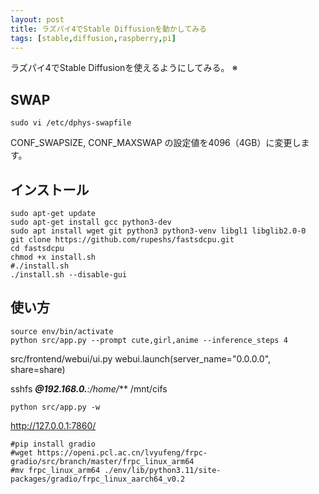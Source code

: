 ```yaml
---
layout: post
title: ラズパイ4でStable Diffusionを動かしてみる
tags: [stable,diffusion,raspberry,pi]
---
```


ラズパイ4でStable Diffusionを使えるようにしてみる。
※

## SWAP

```
sudo vi /etc/dphys-swapfile
```

CONF_SWAPSIZE, CONF_MAXSWAP の設定値を4096（4GB）に変更します。

## インストール

```
sudo apt-get update
sudo apt-get install gcc python3-dev
sudo apt install wget git python3 python3-venv libgl1 libglib2.0-0
git clone https://github.com/rupeshs/fastsdcpu.git
cd fastsdcpu
chmod +x install.sh
#./install.sh
./install.sh --disable-gui
```

## 使い方

```
source env/bin/activate
python src/app.py --prompt cute,girl,anime --inference_steps 4
```

src/frontend/webui/ui.py
webui.launch(server_name="0.0.0.0", share=share)

sshfs ***@192.168.0.**:/home/*** /mnt/cifs

```
python src/app.py -w
```

http://127.0.0.1:7860/


```
#pip install gradio
#wget https://openi.pcl.ac.cn/lvyufeng/frpc-gradio/src/branch/master/frpc_linux_arm64
#mv frpc_linux_arm64 ./env/lib/python3.11/site-packages/gradio/frpc_linux_aarch64_v0.2
```
